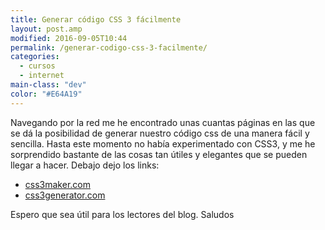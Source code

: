 ```yaml
---
title: Generar código CSS 3 fácilmente
layout: post.amp
modified: 2016-09-05T10:44
permalink: /generar-codigo-css-3-facilmente/
categories:
  - cursos
  - internet
main-class: "dev"
color: "#E64A19"
---
```


Navegando por la red me he encontrado unas cuantas páginas en las que se dá la posibilidad de generar nuestro código css de una manera fácil y sencilla. Hasta este momento no había experimentado con CSS3, y me he sorprendido bastante de las cosas tan útiles y elegantes que se pueden llegar a hacer. Debajo dejo los links:

<!--ad-->

- [css3maker.com][2]
- [css3generator.com][3]

Espero que sea útil para los lectores del blog. Saludos

 [2]: http://www.css3maker.com/
 [3]: http://css3generator.com/

